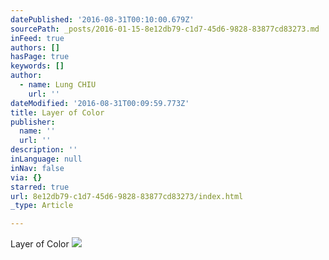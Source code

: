 ```yaml
---
datePublished: '2016-08-31T00:10:00.679Z'
sourcePath: _posts/2016-01-15-8e12db79-c1d7-45d6-9828-83877cd83273.md
inFeed: true
authors: []
hasPage: true
keywords: []
author:
  - name: Lung CHIU
    url: ''
dateModified: '2016-08-31T00:09:59.773Z'
title: Layer of Color
publisher:
  name: ''
  url: ''
description: ''
inLanguage: null
inNav: false
via: {}
starred: true
url: 8e12db79-c1d7-45d6-9828-83877cd83273/index.html
_type: Article

---
```

Layer of Color
![](https://s3-us-west-2.amazonaws.com/the-grid-img/p/f7ec7cc9b850d12c7f876212cb490d436f23f921.jpg)